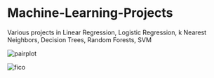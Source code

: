 # Machine-Learning-Projects
Various projects in Linear Regression, Logistic Regression, k Nearest Neighbors, Decision Trees, Random Forests, SVM

![pairplot](https://cloud.githubusercontent.com/assets/6215149/25064445/990f6d0c-21bf-11e7-9b61-1664a2b20210.JPG)

![fico](https://cloud.githubusercontent.com/assets/6215149/25140078/b91513c4-2424-11e7-91cc-153a429c5e67.JPG)
